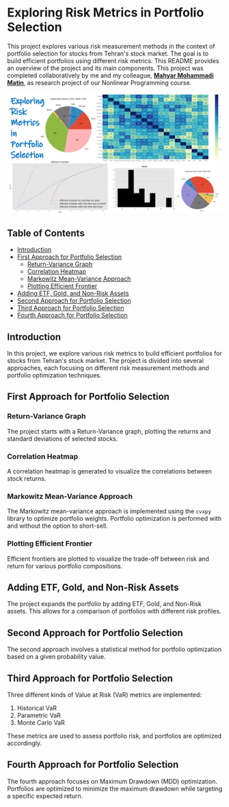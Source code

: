 # Exploring Risk Metrics in Portfolio Selection
This project explores various risk measurement methods in the context of portfolio selection for stocks from Tehran's stock market. The goal is to build efficient portfolios using different risk metrics. This README provides an overview of the project and its main components.
This project was completed collaboratively by me and my colleague, [**Mahyar Mohammadi Matin**](https://mahyarmohammadi.top/), as research project of our Nonlinear Programming course.

<img src="pic.png" alt="Image Description" width="800"/>

## Table of Contents
- [Introduction](#introduction)
- [First Approach for Portfolio Selection](#first-approach-for-portfolio-selection)
    - [Return-Variance Graph](#return-variance-graph)
    - [Correlation Heatmap](#correlation-heatmap)
    - [Markowitz Mean-Variance Approach](#markowitz-mean-variance-approach)
    - [Plotting Efficient Frontier](#plotting-efficient-frontier)
- [Adding ETF, Gold, and Non-Risk Assets](#adding-etf-gold-and-non-risk-assets)
- [Second Approach for Portfolio Selection](#second-approach-for-portfolio-selection)
- [Third Approach for Portfolio Selection](#third-approach-for-portfolio-selection)
- [Fourth Approach for Portfolio Selection](#fourth-approach-for-portfolio-selection)

## Introduction

In this project, we explore various risk metrics to build efficient portfolios for stocks from Tehran's stock market. The project is divided into several approaches, each focusing on different risk measurement methods and portfolio optimization techniques.


## First Approach for Portfolio Selection

### Return-Variance Graph

The project starts with a Return-Variance graph, plotting the returns and standard deviations of selected stocks.

### Correlation Heatmap

A correlation heatmap is generated to visualize the correlations between stock returns.

### Markowitz Mean-Variance Approach

The Markowitz mean-variance approach is implemented using the `cvxpy` library to optimize portfolio weights. Portfolio optimization is performed with and without the option to short-sell.

### Plotting Efficient Frontier

Efficient frontiers are plotted to visualize the trade-off between risk and return for various portfolio compositions.

## Adding ETF, Gold, and Non-Risk Assets

The project expands the portfolio by adding ETF, Gold, and Non-Risk assets. This allows for a comparison of portfolios with different risk profiles.

## Second Approach for Portfolio Selection

The second approach involves a statistical method for portfolio optimization based on a given probability value.

## Third Approach for Portfolio Selection

Three different kinds of Value at Risk (VaR) metrics are implemented:

1. Historical VaR
2. Parametric VaR
3. Monte Carlo VaR

These metrics are used to assess portfolio risk, and portfolios are optimized accordingly.

## Fourth Approach for Portfolio Selection

The fourth approach focuses on Maximum Drawdown (MDD) optimization. Portfolios are optimized to minimize the maximum drawdown while targeting a specific expected return.
